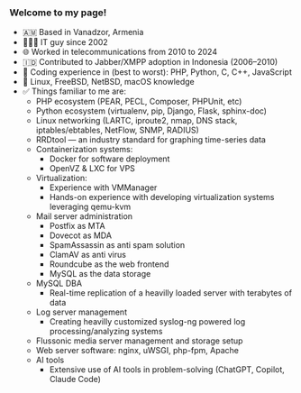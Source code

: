 ### Welcome to my page!

- 🇦🇲 Based in Vanadzor, Armenia
- 🧑🏻‍💻 IT guy since 2002
- 🌐 Worked in telecommunications from 2010 to 2024
- 🇮🇩 Contributed to Jabber/XMPP adoption in Indonesia (2006–2010)
- 🦄 Coding experience in (best to worst): PHP, Python, C, C++, JavaScript
- 🐧 Linux, FreeBSD, NetBSD, macOS knowledge
- ✅ Things familiar to me are:
  - PHP ecosystem (PEAR, PECL, Composer, PHPUnit, etc)
  - Python ecosystem (virtualenv, pip, Django, Flask, sphinx-doc)
  - Linux networking (LARTC, iproute2, nmap, DNS stack, iptables/ebtables, NetFlow, SNMP, RADIUS)
  - RRDtool — an industry standard for graphing time-series data
  - Containerization systems:
    - Docker for software deployment
    - OpenVZ & LXC for VPS
  - Virtualization:
    - Experience with VMManager
    - Hands-on experience with developing virtualization systems leveraging qemu-kvm
  - Mail server administration
    - Postfix as MTA
    - Dovecot as MDA
    - SpamAssassin as anti spam solution
    - ClamAV as anti virus
    - Roundcube as the web frontend
    - MySQL as the data storage
  - MySQL DBA
    - Real-time replication of a heavilly loaded server with terabytes of data
  - Log server management
    - Creating heavilly customized syslog-ng powered log processing/analyzing systems
  - Flussonic media server management and storage setup
  - Web server software: nginx, uWSGI, php-fpm, Apache
  - AI tools
    - Extensive use of AI tools in problem-solving (ChatGPT, Copilot, Claude Code)
